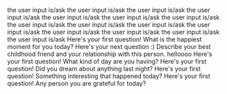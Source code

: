 the user input is/ask
the user input is/ask
the user input is/ask
the user input is/ask
the user input is/ask
the user input is/ask
the user input is/ask
the user input is/ask
the user input is/ask
the user input is/ask
the user input is/ask
the user input is/ask
the user input is/ask
the user input is/ask
the user input is/ask
Here's your first question!
What is the happiest moment for you today?
Here's your next question :)
Describe your best childhood friend and your relationship with this person.
helloooo
Here's your first question!
What kind of day are you having?
Here's your first question!
Did you dream about anything last night?
Here's your first question!
Something interesting that happened today?
Here's your first question!
Any person you are grateful for today?